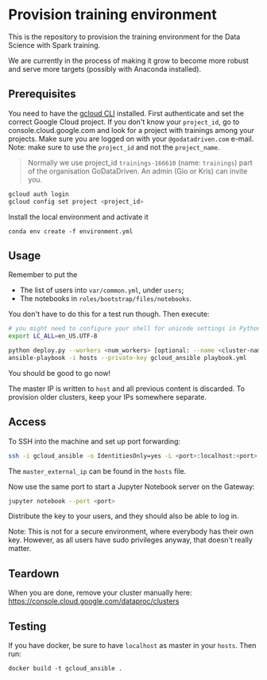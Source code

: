 # Provision training environment

This is the repository to provision the training environment for the Data Science with Spark
training.

We are currently in the process of making it grow to become more robust and serve more targets
(possibly with Anaconda installed).


## Prerequisites

You need to have the [gcloud CLI](https://cloud.google.com/sdk/downloads) installed.
First authenticate and set the correct Google Cloud project. If you don't know your `project_id`, go to console.cloud.google.com and look for a project with trainings among your projects. Make sure you are logged on with your `@godatadriven.com` e-mail. Note: make sure to use the `project_id` and not the `project_name`.

> Normally we use project_id `trainings-166610` (name: `trainings`) part of the organisation GoDataDriven. An admin (Gio
 or Kris) can invite you. 

```bash
gcloud auth login
gcloud config set project <project_id>
```

Install the local environment and activate it

```
conda env create -f environment.yml
```

## Usage

Remember to put the

- The list of users into `var/common.yml`, under `users`;
- The notebooks in `roles/bootstrap/files/notebooks`.

You don't have to do this for a test run though. Then execute:

```bash
# you might need to configure your shell for unicode settings in Python 3:
export LC_ALL=en_US.UTF-8

python deploy.py --workers <num_workers> [optional: --name <cluster-name>] # this will print out the master IP to the console
ansible-playbook -i hosts --private-key gcloud_ansible playbook.yml
```

You should be good to go now!

The master IP is written to `host` and all previous content is discarded.
To provision older clusters, keep your IPs somewhere separate.


## Access

To SSH into the machine and set up port forwarding:

```bash
ssh -i gcloud_ansible -o IdentitiesOnly=yes -L <port>:localhost:<port> <my_user>@<master_external_ip>
```

The `master_external_ip` can be found in the `hosts` file.

Now use the same port to start a Jupyter Notebook server on the Gateway:

```bash
jupyter notebook --port <port>
```

Distribute the key to your users, and they should also be able to log in.

Note: This is not for a secure environment, where everybody has their own key.
However, as all users have sudo privileges anyway, that doesn't really matter.

## Teardown
When you are done, remove your cluster manually here:
https://console.cloud.google.com/dataproc/clusters


## Testing

If you have docker, be sure to have `localhost` as master in your `hosts`.
Then run:

```
docker build -t gcloud_ansible .
```
